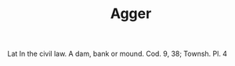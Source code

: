 ---
title: Agger
permalink: "/definitions/agger.html"
body: Lat In the civil law. A dam, bank or mound. Cod. 9, 38; Townsh. Pl. 4
published_at: '2018-07-07'
layout: post
---